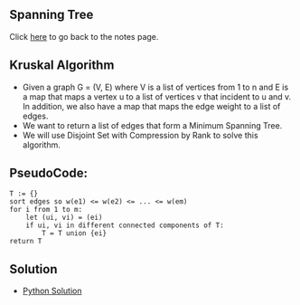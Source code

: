 ## Spanning Tree
Click [here](../notes.md) to go back to the notes page.

## Kruskal Algorithm
- Given a graph G = (V, E) where V is a list of vertices from 1 to n and E is a map that maps a vertex u to a list of vertices v that incident to u and v. In addition, we also have a map that maps the edge weight to a list of edges. 
- We want to return a list of edges that form a Minimum Spanning Tree.
- We will use Disjoint Set with Compression by Rank to solve this algorithm.

## PseudoCode:
```
T := {}
sort edges so w(e1) <= w(e2) <= ... <= w(em)
for i from 1 to m:
    let (ui, vi) = (ei)
    if ui, vi in different connected components of T:
        T = T union {ei}
return T
```

## Solution
- [Python Solution](kruskal_algorithm.py)
